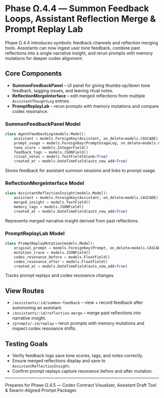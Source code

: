 # Phase Ω.4.4 — Summon Feedback Loops, Assistant Reflection Merge & Prompt Replay Lab

Phase Ω.4.4 introduces symbolic feedback channels and reflection merging tools. Assistants can now ingest user tone feedback, combine past reflections into a single narrative insight, and rerun prompts with memory mutations for deeper codex alignment.

## Core Components
- **SummonFeedbackPanel** – UI panel for giving thumbs‑up/down tone feedback, tagging issues, and leaving ritual notes.
- **ReflectionMergeInterface** – edit merged reflections from multiple `AssistantThoughtLog` entries.
- **PromptReplayLab** – rerun prompts with memory mutations and compare codex resonance.

### SummonFeedbackPanel Model
```python
class AgentFeedbackLog(models.Model):
    assistant = models.ForeignKey(Assistant, on_delete=models.CASCADE)
    prompt_usage = models.ForeignKey(PromptUsageLog, on_delete=models.CASCADE)
    tone_score = models.IntegerField()
    feedback_tags = models.JSONField()
    ritual_notes = models.TextField(blank=True)
    created_at = models.DateTimeField(auto_now_add=True)
```
Stores feedback for assistant summon sessions and links to prompt usage.

### ReflectionMergeInterface Model
```python
class AssistantReflectionInsight(models.Model):
    assistant = models.ForeignKey(Assistant, on_delete=models.CASCADE)
    merged_insight = models.TextField()
    memory_tags = models.JSONField()
    created_at = models.DateTimeField(auto_now_add=True)
```
Represents merged narrative insight derived from past reflections.

### PromptReplayLab Model
```python
class PromptReplayMutation(models.Model):
    original_prompt = models.ForeignKey(Prompt, on_delete=models.CASCADE)
    mutation_trace = models.JSONField()
    codex_resonance_before = models.FloatField()
    codex_resonance_after = models.FloatField()
    created_at = models.DateTimeField(auto_now_add=True)
```
Tracks prompt replays and codex resonance changes.

## View Routes
- `/assistants/:id/summon-feedback` – view + record feedback after summoning an assistant.
- `/assistants/:id/reflection-merge` – merge past reflections into narrative insight.
- `/prompts/:id/replay` – rerun prompts with memory mutations and inspect codex resonance shifts.

## Testing Goals
- Verify feedback logs save tone scores, tags, and notes correctly.
- Ensure merged reflections display and save to `AssistantReflectionInsight`.
- Confirm prompt replays capture resonance before and after mutation.

---
Prepares for Phase Ω.4.5 — Codex Contract Visualizer, Assistant Draft Tool & Swarm-Aligned Prompt Packager.
